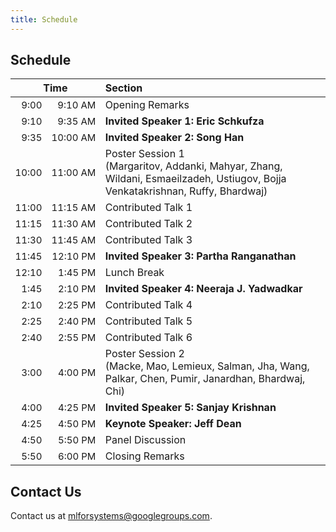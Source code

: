 ```yaml
---
title: Schedule
---
```

<div class="schedule_section">
  <div class="inner clearfix">
    <section class="main-content">
      <h2>Schedule</h2>
      <table class="schedule-table">
        <thead>
          <tr>
            <th style="text-align: center; white-space: nowrap;" colspan="2">Time</th>
            <th style="text-align: left">Section</th>
          </tr>
        </thead>
        <tbody>
          <tr>
            <td style="text-align: right; white-space: nowrap; font-size: 15px;">9:00</td>
            <td style="text-align: right; white-space: nowrap; font-size: 15px;">9:10 AM</td>
            <td style="text-align: left">Opening Remarks</td>
          </tr>
          <tr>
            <td style="text-align: right; white-space: nowrap; font-size: 15px;">9:10</td>
            <td style="text-align: right; white-space: nowrap; font-size: 15px;">9:35 AM</td>
            <td style="text-align: left"><b>Invited Speaker 1: Eric Schkufza</b></td>
          </tr>
          <tr>
            <td style="text-align: right; white-space: nowrap; font-size: 15px;">9:35</td>
            <td style="text-align: right; white-space: nowrap; font-size: 15px;">10:00 AM</td>
            <td style="text-align: left"><b>Invited Speaker 2: Song Han</b></td>
          </tr>
          <tr>
            <td style="text-align: right; white-space: nowrap; font-size: 15px;">10:00</td>
            <td style="text-align: right; white-space: nowrap; font-size: 15px;">11:00 AM</td>
            <td style="text-align: left">Poster Session 1<br/><span class="session-authors">(Margaritov, Addanki, Mahyar, Zhang, Wildani, Esmaeilzadeh, Ustiugov, Bojja Venkatakrishnan, Ruffy, Bhardwaj)</span></td>
          </tr>
          <tr>
            <td style="text-align: right; white-space: nowrap; font-size: 15px;">11:00</td>
            <td style="text-align: right; white-space: nowrap; font-size: 15px;">11:15 AM</td>
            <td style="text-align: left">Contributed Talk 1</td>
          </tr>
          <tr>
            <td style="text-align: right; white-space: nowrap; font-size: 15px;">11:15</td>
            <td style="text-align: right; white-space: nowrap; font-size: 15px;">11:30 AM</td>
            <td style="text-align: left">Contributed Talk 2</td>
          </tr>
          <tr>
            <td style="text-align: right; white-space: nowrap; font-size: 15px;">11:30</td>
            <td style="text-align: right; white-space: nowrap; font-size: 15px;">11:45 AM</td>
            <td style="text-align: left">Contributed Talk 3</td>
          </tr>
          <tr>
            <td style="text-align: right; white-space: nowrap; font-size: 15px;">11:45</td>
            <td style="text-align: right; white-space: nowrap; font-size: 15px;">12:10 PM</td>
            <td style="text-align: left"><b>Invited Speaker 3: Partha Ranganathan</b></td>
          </tr>
          <tr>
            <td style="text-align: right; white-space: nowrap; font-size: 15px;">12:10</td>
            <td style="text-align: right; white-space: nowrap; font-size: 15px;">1:45 PM</td>
            <td style="text-align: left">Lunch Break</td>
          </tr>
          <tr>
            <td style="text-align: right; white-space: nowrap; font-size: 15px;">1:45</td>
            <td style="text-align: right; white-space: nowrap; font-size: 15px;">2:10 PM</td>
            <td style="text-align: left"><b>Invited Speaker 4: Neeraja J. Yadwadkar</b></td>
          </tr>
          <tr>
            <td style="text-align: right; white-space: nowrap; font-size: 15px;">2:10</td>
            <td style="text-align: right; white-space: nowrap; font-size: 15px;">2:25 PM</td>
            <td style="text-align: left">Contributed Talk 4</td>
          </tr>
          <tr>
            <td style="text-align: right; white-space: nowrap; font-size: 15px;">2:25</td>
            <td style="text-align: right; white-space: nowrap; font-size: 15px;">2:40 PM</td>
            <td style="text-align: left">Contributed Talk 5</td>
          </tr>
          <tr>
            <td style="text-align: right; white-space: nowrap; font-size: 15px;">2:40</td>
            <td style="text-align: right; white-space: nowrap; font-size: 15px;">2:55 PM</td>
            <td style="text-align: left">Contributed Talk 6</td>
          </tr>
          <tr>
            <td style="text-align: right; white-space: nowrap; font-size: 15px;">3:00</td>
            <td style="text-align: right; white-space: nowrap; font-size: 15px;">4:00 PM</td>
            <td style="text-align: left">Poster Session 2<br/><span class="session-authors">(Macke, Mao, Lemieux, Salman, Jha, Wang, Palkar, Chen, Pumir, Janardhan, Bhardwaj, Chi)</span></td>
          </tr>
          <tr>
            <td style="text-align: right; white-space: nowrap; font-size: 15px;">4:00</td>
            <td style="text-align: right; white-space: nowrap; font-size: 15px;">4:25 PM</td>
            <td style="text-align: left"><b>Invited Speaker 5: Sanjay Krishnan</b></td>
          </tr>
          <tr>
            <td style="text-align: right; white-space: nowrap; font-size: 15px;">4:25</td>
            <td style="text-align: right; white-space: nowrap; font-size: 15px;">4:50 PM</td>
            <td style="text-align: left"><b>Keynote Speaker: Jeff Dean</b></td>
          </tr>
          <tr>
            <td style="text-align: right; white-space: nowrap; font-size: 15px;">4:50</td>
            <td style="text-align: right; white-space: nowrap; font-size: 15px;">5:50 PM</td>
            <td style="text-align: left">Panel Discussion</td>
          </tr>
          <tr>
            <td style="text-align: right; white-space: nowrap; font-size: 15px;">5:50</td>
            <td style="text-align: right; white-space: nowrap; font-size: 15px;">6:00 PM</td>
            <td style="text-align: left">Closing Remarks</td>
          </tr>
        </tbody>
      </table>
    </section>
  </div>
</div>
<div class="contact-us-section">
    <div class="inner clearfix">
        <section class="main-content">
            <h2>Contact Us</h2>
            <p>
                Contact us at <a href="mailto:mlforsystems@googlegroups.com">mlforsystems@googlegroups.com</a>.
            </p>
        </section>
    </div>
</div>
